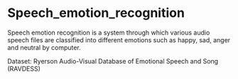 # Speech_emotion_recognition
Speech emotion recognition is a system through which various audio speech files are classified into different emotions such as happy, sad, anger and neutral by computer.

Dataset:
Ryerson Audio-Visual Database of Emotional Speech and Song (RAVDESS) 
